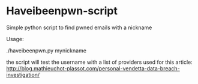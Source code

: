 # Haveibeenpwn-script
Simple python script to find pwned emails with a nickname

Usage:

./haveibeenpwn.py mynickname

the script will test the username with a list of providers
used for this article: http://blog.mathieuchot-plassot.com/personal-vendetta-data-breach-investigation/
